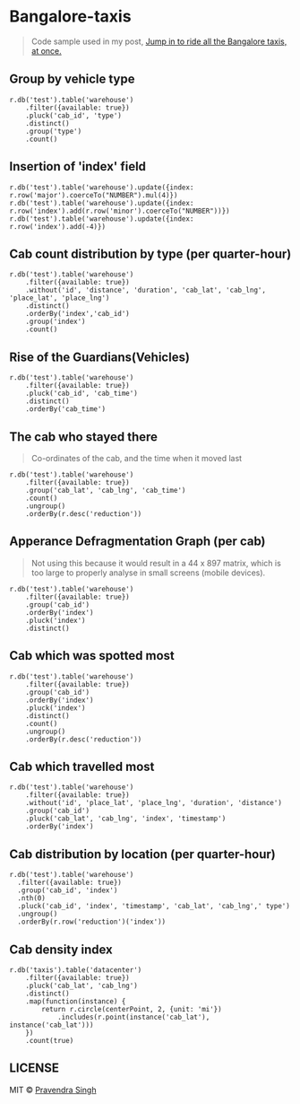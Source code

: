 Bangalore-taxis
===============

> Code sample used in my post, [Jump in to ride all the Bangalore taxis, at once.](http://pravj.github.io/blog/bangalore-taxis/)

## Group by vehicle type

```
r.db('test').table('warehouse')
	.filter({available: true})
	.pluck('cab_id', 'type')
	.distinct()
	.group('type')
	.count()
```

## Insertion of 'index' field

```
r.db('test').table('warehouse').update({index: r.row('major').coerceTo("NUMBER").mul(4)})
r.db('test').table('warehouse').update({index: r.row('index').add(r.row('minor').coerceTo("NUMBER"))})
r.db('test').table('warehouse').update({index: r.row('index').add(-4)})
```

## Cab count distribution by type (per quarter-hour)

```
r.db('test').table('warehouse')
	.filter({available: true})
	.without('id', 'distance', 'duration', 'cab_lat', 'cab_lng', 'place_lat', 'place_lng')
	.distinct()
	.orderBy('index','cab_id')
	.group('index')
	.count()
```

## Rise of the Guardians(Vehicles)

```
r.db('test').table('warehouse')
	.filter({available: true})
	.pluck('cab_id', 'cab_time')
	.distinct()
	.orderBy('cab_time')
```

## The cab who stayed there

> Co-ordinates of the cab, and the time when it moved last

```
r.db('test').table('warehouse')
	.filter({available: true})
	.group('cab_lat', 'cab_lng', 'cab_time')
	.count()
	.ungroup()
	.orderBy(r.desc('reduction'))
```

>

## Apperance Defragmentation Graph (per cab)

> Not using this because it would result in a 44 x 897 matrix, which is too large to properly analyse in small screens (mobile devices).

```
r.db('test').table('warehouse')
	.filter({available: true})
	.group('cab_id')
	.orderBy('index')
	.pluck('index')
	.distinct()
```

## Cab which was spotted most

```
r.db('test').table('warehouse')
	.filter({available: true})
	.group('cab_id')
	.orderBy('index')
	.pluck('index')
	.distinct()
	.count()
	.ungroup()
	.orderBy(r.desc('reduction'))
```

## Cab which travelled most

```
r.db('test').table('warehouse')
	.filter({available: true})
	.without('id', 'place_lat', 'place_lng', 'duration', 'distance')
	.group('cab_id')
	.pluck('cab_lat', 'cab_lng', 'index', 'timestamp')
	.orderBy('index')
```

## Cab distribution by location (per quarter-hour)

```
r.db('test').table('warehouse')
  .filter({available: true})
  .group('cab_id', 'index')
  .nth(0)
  .pluck('cab_id', 'index', 'timestamp', 'cab_lat', 'cab_lng',' type')
  .ungroup()
  .orderBy(r.row('reduction')('index'))
```

## Cab density index

```
r.db('taxis').table('datacenter')
    .filter({available: true})
    .pluck('cab_lat', 'cab_lng')
    .distinct()
    .map(function(instance) {
        return r.circle(centerPoint, 2, {unit: 'mi'})
            .includes(r.point(instance('cab_lat'), instance('cab_lat')))
    })
    .count(true)
```

## LICENSE
MIT © [Pravendra Singh](http://pravj.github.io)	